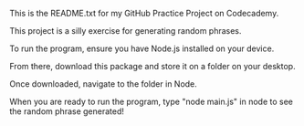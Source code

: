 This is the README.txt for my GitHub Practice Project on Codecademy.

This project is a silly exercise for generating random phrases.

To run the program, ensure you have Node.js installed on your device.

From there, download this package and store it on a folder on your desktop.

Once downloaded, navigate to the folder in Node.

When you are ready to run the program, type "node main.js" in node to see the random phrase generated!